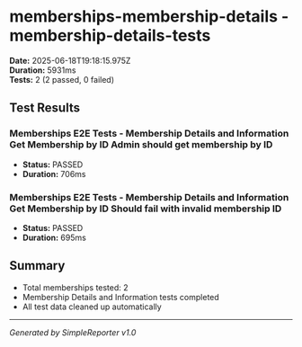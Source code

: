 # memberships-membership-details - membership-details-tests

**Date:** 2025-06-18T19:18:15.975Z  
**Duration:** 5931ms  
**Tests:** 2 (2 passed, 0 failed)

## Test Results


### Memberships E2E Tests - Membership Details and Information Get Membership by ID Admin should get membership by ID
- **Status:** PASSED
- **Duration:** 706ms



### Memberships E2E Tests - Membership Details and Information Get Membership by ID Should fail with invalid membership ID
- **Status:** PASSED
- **Duration:** 695ms



## Summary

- Total memberships tested: 2
- Membership Details and Information tests completed
- All test data cleaned up automatically

---
*Generated by SimpleReporter v1.0*
